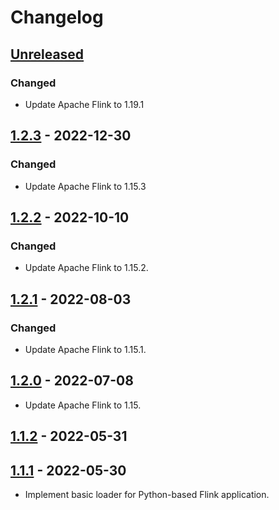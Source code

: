 # Changelog

## [Unreleased]
### Changed
-   Update Apache Flink to 1.19.1

## [1.2.3] - 2022-12-30

### Changed

-   Update Apache Flink to 1.15.3

## [1.2.2] - 2022-10-10

### Changed

-   Update Apache Flink to 1.15.2.

## [1.2.1] - 2022-08-03

### Changed

-   Update Apache Flink to 1.15.1.

## [1.2.0] - 2022-07-08

-   Update Apache Flink to 1.15.

## [1.1.2] - 2022-05-31

## [1.1.1] - 2022-05-30

-   Implement basic loader for Python-based Flink application.

[Unreleased]: https://github.com/getindata/flink-python-loader/compare/1.2.3...HEAD

[1.2.3]: https://github.com/getindata/flink-python-loader/compare/1.2.2...1.2.3

[1.2.2]: https://github.com/getindata/flink-python-loader/compare/1.2.1...1.2.2

[1.2.1]: https://github.com/getindata/flink-python-loader/compare/1.2.0...1.2.1

[1.2.0]: https://github.com/getindata/flink-python-loader/compare/1.1.2...1.2.0

[1.1.2]: https://github.com/getindata/flink-python-loader/compare/1.1.1...1.1.2

[1.1.1]: https://github.com/getindata/flink-python-loader/compare/3d96f04aa22f3dc297da5e4be507bfc8b4963d27...1.1.1
